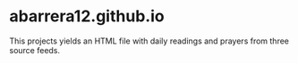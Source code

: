 # abarrera12.github.io
This projects yields an HTML file with daily readings and prayers from three source feeds.
